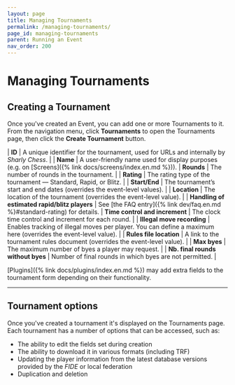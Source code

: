 ```yaml
---
layout: page
title: Managing Tournaments
permalink: /managing-tournaments/
page_id: managing-tournaments
parent: Running an Event
nav_order: 200
---
```


# Managing Tournaments

## Creating a Tournament

Once you've created an Event, you can add one or more Tournaments to it.
From the navigation menu, click **Tournaments** to open the Tournaments page, then click the **Create Tournament** button.

| **ID** | A unique identifier for the tournament, used for URLs and internally by _Sharly Chess_. |
| **Name** | A user-friendly name used for display purposes (e.g. on [Screens]({% link docs/screens/index.en.md %})).
| **Rounds** | The number of rounds in the tournament. |
| **Rating** | The rating type of the tournament — Standard, Rapid, or Blitz. |
| **Start/End** | The tournament’s start and end dates (overrides the event-level values). |
| **Location** | The location of the tournament (overrides the event-level value). |
| **Handling of estimated rapid/blitz players** | See [the FAQ entry]({% link dev/faq.en.md %}#standard-rating) for details.
| **Time control and increment** | The clock time control and increment for each round. |
| **Illegal move recording** | Enables tracking of illegal moves per player. You can define a maximum here (overrides the event-level value). |
| **Rules file location** | A link to the tournament rules document (overrides the event-level value). |
| **Max byes** | The maximum number of byes a player may request. |
| **Nb. final rounds without byes** | Number of final rounds in which byes are not permitted. |

[Plugins]({% link docs/plugins/index.en.md %}) may add extra fields to the tournament form depending on their functionality.

---

## Tournament options

Once you've created a tournament it's displayed on the Tournaments page. Each tournament has a number of options that can be accessed, such as:

- The ability to edit the fields set during creation
- The ability to download it in various formats (including TRF)
- Updating the player information from the latest database versions provided by the _FIDE_ or local federation
- Duplication and deletion
